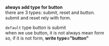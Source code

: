 __always add type for button__  
there are 3 types: submit, reset and button.  
submit and reset rely with form.  

`default` type button is submit  
when we use button, it is not always mean form  
so, if it is not form, **write type="button"**  
